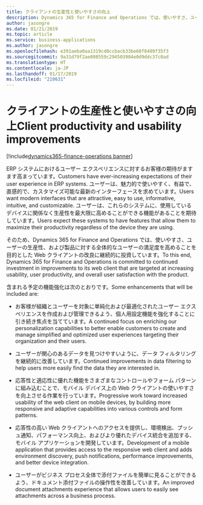 ```yaml
---
title: クライアントの生産性と使いやすさの向上
description: Dynamics 365 for Finance and Operations では、使いやすさ、ユーザーの生産性、および製品に対する全体的なユーザーの満足度を高めることを目的とした Web クライアントの改良に継続的に投資しています。
author: jasongre
ms.date: 01/21/2019
ms.topic: article
ms.service: business-applications
ms.author: jasongre
ms.openlocfilehash: e391aeba0aa1319cd0ccbacb33be68f8409f35f3
ms.sourcegitcommit: 9a31d79f2ae098559c294503984e0d9ddc37c0ad
ms.translationtype: HT
ms.contentlocale: ja-JP
ms.lasthandoff: 01/17/2019
ms.locfileid: "210631"
---
```

#  <a name="client-productivity-and-usability-improvements"></a><span data-ttu-id="012ee-103">クライアントの生産性と使いやすさの向上</span><span class="sxs-lookup"><span data-stu-id="012ee-103">Client productivity and usability improvements</span></span>
[!include[dynamics365-finance-operations banner](../includes/dynamics365-finance-operations.md)]


<span data-ttu-id="012ee-104">ERP システムにおけるユーザー エクスペリエンスに対するお客様の期待がますます高まっています。</span><span class="sxs-lookup"><span data-stu-id="012ee-104">Customers have ever-increasing expectations of their user experience in ERP systems.</span></span> <span data-ttu-id="012ee-105">ユーザーは、魅力的で使いやすく、有益で、直感的で、カスタマイズ可能な最新のインターフェースを求めています。</span><span class="sxs-lookup"><span data-stu-id="012ee-105">Users want modern interfaces that are attractive, easy to use, informative, intuitive, and customizable.</span></span> <span data-ttu-id="012ee-106">ユーザーは、これらのシステムに、使用しているデバイスに関係なく生産性を最大限に高めることができる機能があることを期待しています。</span><span class="sxs-lookup"><span data-stu-id="012ee-106">Users expect these systems to have features that allow them to maximize their productivity regardless of the device they are using.</span></span> 

<span data-ttu-id="012ee-107">そのため、Dynamics 365 for Finance and Operations では、使いやすさ、ユーザーの生産性、および製品に対する全体的なユーザーの満足度を高めることを目的とした Web クライアントの改良に継続的に投資しています。</span><span class="sxs-lookup"><span data-stu-id="012ee-107">To this end, Dynamics 365 for Finance and Operations is committed to continued investment in improvements to its web client that are targeted at increasing usability, user productivity, and overall user satisfaction with the product.</span></span>

<span data-ttu-id="012ee-108">含まれる予定の機能強化は次のとおりです。</span><span class="sxs-lookup"><span data-stu-id="012ee-108">Some enhancements that will be included are:</span></span>

-   <span data-ttu-id="012ee-109">お客様が組織とユーザーを対象に単純化および最適化されたユーザー エクスペリエンスを作成および管理できるよう、個人用設定機能を強化することに引き続き焦点を当てています。</span><span class="sxs-lookup"><span data-stu-id="012ee-109">A continued focus on enriching our personalization capabilities to better enable customers to create and manage simplified and optimized user experiences targeting their organization and their users.</span></span>

-   <span data-ttu-id="012ee-110">ユーザーが関心のあるデータを見つけやすいように、データ フィルタリングを継続的に改善しています。</span><span class="sxs-lookup"><span data-stu-id="012ee-110">Continued improvements in data filtering to help users more easily find the data they are interested in.</span></span>

-   <span data-ttu-id="012ee-111">応答性と適応性に優れた機能をさまざまなコントロールやフォーム パターンに組み込むことで、モバイル デバイス上の Web クライアントの使いやすさを向上させる作業を行っています。</span><span class="sxs-lookup"><span data-stu-id="012ee-111">Progressive work toward increased usability of the web client on mobile devices, by building more responsive and adaptive capabilities into various controls and form patterns.</span></span>

-   <span data-ttu-id="012ee-112">応答性の高い Web クライアントへのアクセスを提供し、環境検出、プッシュ通知、パフォーマンス向上、およびより優れたデバイス統合を追加する、モバイル アプリケーションを開発しています。</span><span class="sxs-lookup"><span data-stu-id="012ee-112">Development of a mobile application that provides access to the responsive web client and adds environment discovery, push notifications, performance improvements, and better device integration.</span></span>

-   <span data-ttu-id="012ee-113">ユーザーがビジネス プロセス全体で添付ファイルを簡単に見ることができるよう、ドキュメント添付ファイルの操作性を改善しています。</span><span class="sxs-lookup"><span data-stu-id="012ee-113">An improved document attachments experience that allows users to easily see attachments across a business process.</span></span>
